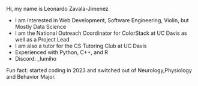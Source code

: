 Hi, my name is Leonardo Zavala-Jimenez
- I am interested in Web Development, Software Engineering, Violin, but Mostly Data Science
- I am the National Outreach Coordinator for ColorStack at UC Davis as well as a Project Lead
- I am also a tutor for the CS Tutoring Club at UC Davis
- Experienced with Python, C++, and R
- Discord: _lumiho
  
Fun fact: started coding in 2023 and switched out of Neurology,Physiology and Behavior Major.

<!---
Lumiho/Lumiho is a ✨ special ✨ repository because its `README.md` (this file) appears on your GitHub profile.
You can click the Preview link to take a look at your changes.
--->
